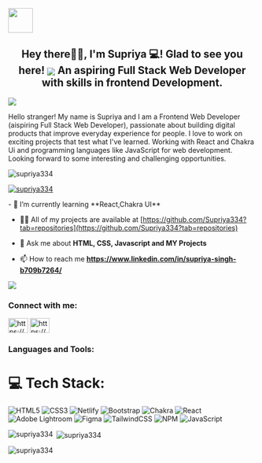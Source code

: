 <img align="center" src="https://c.tenor.com/CigpzapemsoAAAAC/hi-robot.gif" height="50px">

<h2 align="center"> <b> Hey there👋🏻, I'm Supriya 💻! Glad to see you here!

 <img align="center" src="https://user-images.githubusercontent.com/73097560/115834477-dbab4500-a447-11eb-908a-139a6edaec5c.gif">
An aspiring Full Stack Web Developer with skills in frontend Development.</b></h2>
<img align="center" src="https://user-images.githubusercontent.com/73097560/115834477-dbab4500-a447-11eb-908a-139a6edaec5c.gif">

Hello stranger! My name is Supriya and I am a Frontend Web Developer (aispiring Full Stack Web Developer), passionate about building digital products that improve everyday experience for people. I love to work on exciting projects that test what I've learned. Working with React and Chakra Ui and programming languages like JavaScript for web development. Looking forward to some interesting and challenging opportunities.

<p align="left"> <img src="https://komarev.com/ghpvc/?username=supriya334&label=Profile%20views&color=0e75b6&style=flat" alt="supriya334" /> </p>

<p align="left"> <a href="https://github.com/ryo-ma/github-profile-trophy"><img src="https://github-profile-trophy.vercel.app/?username=supriya334" alt="supriya334" /></a> </p>


<div display="flex">
<div>- 🌱 I’m currently learning **React,Chakra UI**

- 👨‍💻 All of my projects are available at [https://github.com/Supriya334?tab=repositories](https://github.com/Supriya334?tab=repositories)

- 💬 Ask me about **HTML, CSS, Javascript and MY Projects**

- 📫 How to reach me **https://www.linkedin.com/in/supriya-singh-b709b7264/**
</div>
<div></div>
 <img src="https://cdn.dribbble.com/users/2520294/screenshots/7269423/alaminxyz.gif">
</div>




<h3 align="left">Connect with me:</h3>
<p align="left">
<a href="https://linkedin.com/in/https://www.linkedin.com/in/supriya-singh-b709b7264/" target="blank"><img align="center" src="https://raw.githubusercontent.com/rahuldkjain/github-profile-readme-generator/master/src/images/icons/Social/linked-in-alt.svg" alt="https://www.linkedin.com/in/supriya-singh-b709b7264/" height="30" width="40" /></a>
<a href="https://instagram.com/https://www.instagram.com/daring_queen_02480/" target="blank"><img align="center" src="https://raw.githubusercontent.com/rahuldkjain/github-profile-readme-generator/master/src/images/icons/Social/instagram.svg" alt="https://www.instagram.com/daring_queen_02480/" height="30" width="40" /></a>
</p>

<h3 align="left">Languages and Tools:</h3>


# 💻 Tech Stack:
![HTML5](https://img.shields.io/badge/html5-%23E34F26.svg?style=for-the-badge&logo=html5&logoColor=white) ![CSS3](https://img.shields.io/badge/css3-%231572B6.svg?style=for-the-badge&logo=css3&logoColor=white) ![Netlify](https://img.shields.io/badge/netlify-%23000000.svg?style=for-the-badge&logo=netlify&logoColor=#00C7B7) ![Bootstrap](https://img.shields.io/badge/bootstrap-%238511FA.svg?style=for-the-badge&logo=bootstrap&logoColor=white) ![Chakra](https://img.shields.io/badge/chakra-%234ED1C5.svg?style=for-the-badge&logo=chakraui&logoColor=white) ![React](https://img.shields.io/badge/react-%2320232a.svg?style=for-the-badge&logo=react&logoColor=%2361DAFB) ![Adobe Lightroom](https://img.shields.io/badge/Adobe%20Lightroom-31A8FF.svg?style=for-the-badge&logo=Adobe%20Lightroom&logoColor=white) ![Figma](https://img.shields.io/badge/figma-%23F24E1E.svg?style=for-the-badge&logo=figma&logoColor=white) ![TailwindCSS](https://img.shields.io/badge/tailwindcss-%2338B2AC.svg?style=for-the-badge&logo=tailwind-css&logoColor=white) ![NPM](https://img.shields.io/badge/NPM-%23CB3837.svg?style=for-the-badge&logo=npm&logoColor=white) ![JavaScript](https://img.shields.io/badge/javascript-%23323330.svg?style=for-the-badge&logo=javascript&logoColor=%23F7DF1E)

<p><img align="left" src="https://github-readme-stats.vercel.app/api/top-langs?username=supriya334&show_icons=true&locale=en&layout=compact" alt="supriya334" /></p>

<p>&nbsp;<img align="center" src="https://github-readme-stats.vercel.app/api?username=supriya334&show_icons=true&locale=en" alt="supriya334" /></p>

<p><img align="center" src="https://github-readme-streak-stats.herokuapp.com/?user=supriya334&" alt="supriya334" /></p>










